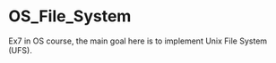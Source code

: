 # OS_File_System

Ex7 in OS course, the main goal here is to implement Unix File System  (UFS).</br>
